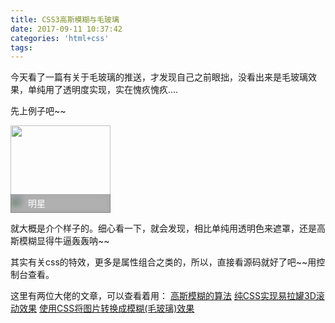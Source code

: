 ```yaml
---
title: CSS3高斯模糊与毛玻璃
date: 2017-09-11 10:37:42
categories: 'html+css'
tags:
---
```

今天看了一篇有关于毛玻璃的推送，才发现自己之前眼拙，没看出来是毛玻璃效果，单纯用了透明度实现，实在愧疚愧疚....
<!-- more -->
<style>
  .list {
    position: relative;
    width: 160px;
    height: 140px;
    cursor: pointer;
    overflow: hidden;
  }
  .layer {
    position: absolute;
    top: 0;
    left: 0;
    width: 100%;
    transition: all .25s;
  }
  .cover{
    position: absolute;
    left: 0;
    bottom: 0;
    width: 100%;
    height: 30px;
    line-height: 30px;
    overflow: hidden;
    transition: all .25s;
  }
  .blur{
    position: absolute;
    left: 0;
    bottom: 0;
    filter: blur(5px);
    width: 100%;
    transform: translateZ(0);
  }
  .mask{
    position: absolute;
    left: 0;
    bottom: 0;
    width: 100%;
    background: rgba(0,0,0,.3);
    filter: none;
    color: #fff;
    font-size: 14px;
    text-indent: 2em
  }
  .layer:hover, .layer:hover + .cover{
    transform:scale(1.1);
  }
</style>

先上例子吧~~

<div class="list"><img src="http://img0.bdstatic.com/img/image/shouye/xinshouye/mingixng204.jpg" class="layer"><div class="cover"><img src="http://img0.bdstatic.com/img/image/shouye/xinshouye/mingixng204.jpg" class="blur"><div class="mask">明星</div></div></div>

就大概是介个样子的。细心看一下，就会发现，相比单纯用透明色来遮罩，还是高斯模糊显得牛逼轰轰呐~~

其实有关css的特效，更多是属性组合之类的，所以，直接看源码就好了吧~~用控制台查看。

这里有两位大佬的文章，可以查看着用：
[高斯模糊的算法](http://www.ruanyifeng.com/blog/2012/11/gaussian_blur.html)
[纯CSS实现易拉罐3D滚动效果](http://www.zhangxinxu.com/wordpress/2010/03/%E7%BA%AFcss%E5%AE%9E%E7%8E%B0%E6%98%93%E6%8B%89%E7%BD%903d%E6%BB%9A%E5%8A%A8%E6%95%88%E6%9E%9C/)
[使用CSS将图片转换成模糊(毛玻璃)效果](http://www.zhangxinxu.com/wordpress/2013/11/css-svg-image-blur/)
